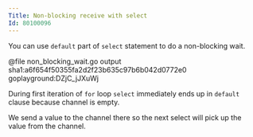 ```yaml
---
Title: Non-blocking receive with select
Id: 80100096
---
```

You can use `default` part of `select` statement to do a non-blocking wait.

@file non_blocking_wait.go output sha1:a6f654f50355fa2d2f23b635c97b6b042d0772e0 goplayground:DZjC_jJXuWj

During first iteration of `for` loop `select` immediately ends up in `default` clause because channel is empty.

We send a value to the channel there so the next select will pick up the value from the channel.
